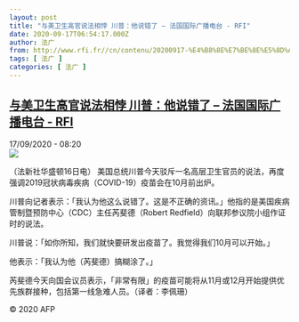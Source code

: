 ```yaml
---
layout: post
title: "与美卫生高官说法相悖 川普：他说错了 – 法国国际广播电台 - RFI"
date: 2020-09-17T06:54:17.000Z
author: 法广
from: http://www.rfi.fr//cn/contenu/20200917-%E4%B8%8E%E7%BE%8E%E5%8D%AB%E7%94%9F%E9%AB%98%E5%AE%98%E8%AF%B4%E6%B3%95%E7%9B%B8%E6%82%96-%E5%B7%9D%E6%99%AE%E4%BB%96%E8%AF%B4%E9%94%99%E4%BA%86
tags: [ 法广 ]
categories: [ 法广 ]
---
```

<!--1600325657000-->
[与美卫生高官说法相悖 川普：他说错了 – 法国国际广播电台 - RFI](http://www.rfi.fr//cn/contenu/20200917-%E4%B8%8E%E7%BE%8E%E5%8D%AB%E7%94%9F%E9%AB%98%E5%AE%98%E8%AF%B4%E6%B3%95%E7%9B%B8%E6%82%96-%E5%B7%9D%E6%99%AE%E4%BB%96%E8%AF%B4%E9%94%99%E4%BA%86)
------

<div>
<div>17/09/2020 - 08:20</div><img src="https://s.rfi.fr/media/display/d2c524c6-f8b0-11ea-bf96-005056a98db9/w:310/p:16x9/int0005b.200917142004.jpg"><div class="t-content__body u-clearfix">            <p>（法新社华盛顿16日电）    美国总统川普今天驳斥一名高层卫生官员的说法，再度强调2019冠状病毒疾病（COVID-19）疫苗会在10月前出炉。</p><p>    川普向记者表示：「我认为他这么说错了。这是不正确的资讯。」他指的是美国疾病管制暨预防中心（CDC）主任芮斐德（Robert Redfield）向联邦参议院小组作证时的说法。</p><p>    川普说：「如你所知，我们就快要研发出疫苗了。我觉得我们10月可以开始。」</p><p>    他表示：「我认为他（芮斐德）搞糊涂了。」</p><p>    芮斐德今天向国会议员表示，「非常有限」的疫苗可能将从11月或12月开始提供优先族群接种，包括第一线急难人员。（译者：李佩珊）</p>            <p class="t-copyright">© 2020 AFP</p>        </div>
</div>
